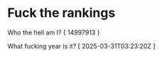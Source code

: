 # Fuck the rankings

Who the hell am I?
{ 14997913 }

What fucking year is it?
[ 2025-03-31T03:23:20Z ]
